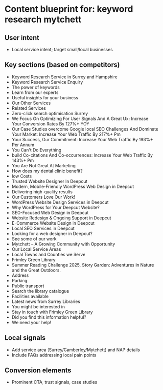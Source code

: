 # Content blueprint for: keyword research mytchett

## User intent
- Local service intent; target small/local businesses

## Key sections (based on competitors)
- Keyword Research Service in Surrey and Hampshire
- Keyword Research Service Enquiry
- The power of keywords
- Learn from our experts
- Useful insights for your business
- Our Other Services
- Related Services
- Zero-click search optimisation Surrey
- We Focus On Optimizing For User Signals And A Great Ux: Increase Your Conversion Rates By 127%+ YOY
- Our Case Studies overcome Google local SEO Challenges And Dominate Your Market: Increase Your Web Traffic By 217%+ Pm
- Your Success, Our Commitment: Increase Your Web Traffic By 193%+ Per Annum
- You Can't Do Everything
- build Co-citations And Co-occurrences: Increase Your Web Traffic By 143%+ Pm
- You Are Not Great At Marketing
- How does my dental clinic benefit?
- low Costs
- Trusted Website Designer In Deepcut
- Modern, Mobile-Friendly WordPress Web Design in Deepcut
- Delivering high-quality results
- Our Customers Love Our Work!
- WordPress Website Design Services in Deepcut
- Why WordPress for Your Deepcut Website?
- SEO-Focused Web Design in Deepcut
- Website Redesign & Ongoing Support in Deepcut
- E-Commerce Website Design in Deepcut
- Local SEO Services in Deepcut
- Looking for a web designer in Deepcut?
- See some of our work
- Mytchett – A Growing Community with Opportunity
- Our Local Service Areas
- Local Towns and Counties we Serve
- Frimley Green Library
- Summer Reading Challenge 2025, Story Garden: Adventures in Nature and the Great Outdoors.
- Address
- Parking
- Public transport
- Search the library catalogue
- Facilities available
- Latest news from Surrey Libraries
- You might be interested in
- Stay in touch with Frimley Green Library
- Did you find this information helpful?
- We need your help!

## Local signals
- Add service area (Surrey/Camberley/Mytchett) and NAP details
- Include FAQs addressing local pain points

## Conversion elements
- Prominent CTA, trust signals, case studies